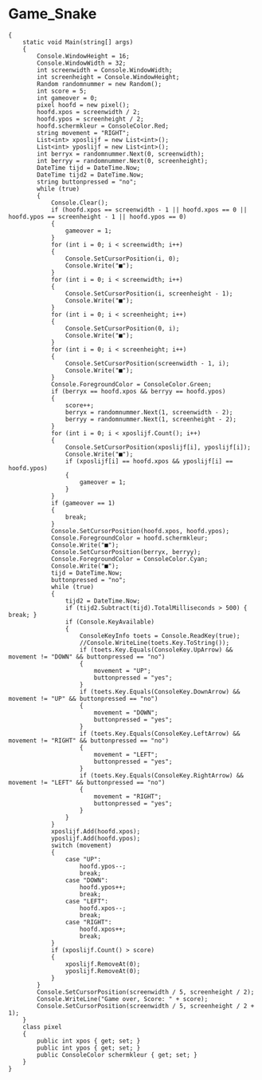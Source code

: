 # Game_Snake

    {
        static void Main(string[] args)
        {
            Console.WindowHeight = 16;
            Console.WindowWidth = 32;
            int screenwidth = Console.WindowWidth;
            int screenheight = Console.WindowHeight;
            Random randomnummer = new Random();
            int score = 5;
            int gameover = 0;
            pixel hoofd = new pixel();
            hoofd.xpos = screenwidth / 2;
            hoofd.ypos = screenheight / 2;
            hoofd.schermkleur = ConsoleColor.Red;
            string movement = "RIGHT";
            List<int> xposlijf = new List<int>();
            List<int> yposlijf = new List<int>();
            int berryx = randomnummer.Next(0, screenwidth);
            int berryy = randomnummer.Next(0, screenheight);
            DateTime tijd = DateTime.Now;
            DateTime tijd2 = DateTime.Now;
            string buttonpressed = "no";
            while (true)
            {
                Console.Clear();
                if (hoofd.xpos == screenwidth - 1 || hoofd.xpos == 0 || hoofd.ypos == screenheight - 1 || hoofd.ypos == 0)
                {
                    gameover = 1;
                }
                for (int i = 0; i < screenwidth; i++)
                {
                    Console.SetCursorPosition(i, 0);
                    Console.Write("■");
                }
                for (int i = 0; i < screenwidth; i++)
                {
                    Console.SetCursorPosition(i, screenheight - 1);
                    Console.Write("■");
                }
                for (int i = 0; i < screenheight; i++)
                {
                    Console.SetCursorPosition(0, i);
                    Console.Write("■");
                }
                for (int i = 0; i < screenheight; i++)
                {
                    Console.SetCursorPosition(screenwidth - 1, i);
                    Console.Write("■");
                }
                Console.ForegroundColor = ConsoleColor.Green;
                if (berryx == hoofd.xpos && berryy == hoofd.ypos)
                {
                    score++;
                    berryx = randomnummer.Next(1, screenwidth - 2);
                    berryy = randomnummer.Next(1, screenheight - 2);
                }
                for (int i = 0; i < xposlijf.Count(); i++)
                {
                    Console.SetCursorPosition(xposlijf[i], yposlijf[i]);
                    Console.Write("■");
                    if (xposlijf[i] == hoofd.xpos && yposlijf[i] == hoofd.ypos)
                    {
                        gameover = 1;
                    }
                }
                if (gameover == 1)
                {
                    break;
                }
                Console.SetCursorPosition(hoofd.xpos, hoofd.ypos);
                Console.ForegroundColor = hoofd.schermkleur;
                Console.Write("■");
                Console.SetCursorPosition(berryx, berryy);
                Console.ForegroundColor = ConsoleColor.Cyan;
                Console.Write("■");
                tijd = DateTime.Now;
                buttonpressed = "no";
                while (true)
                {
                    tijd2 = DateTime.Now;
                    if (tijd2.Subtract(tijd).TotalMilliseconds > 500) { break; }
                    if (Console.KeyAvailable)
                    {
                        ConsoleKeyInfo toets = Console.ReadKey(true);
                        //Console.WriteLine(toets.Key.ToString());
                        if (toets.Key.Equals(ConsoleKey.UpArrow) && movement != "DOWN" && buttonpressed == "no")
                        {
                            movement = "UP";
                            buttonpressed = "yes";
                        }
                        if (toets.Key.Equals(ConsoleKey.DownArrow) && movement != "UP" && buttonpressed == "no")
                        {
                            movement = "DOWN";
                            buttonpressed = "yes";
                        }
                        if (toets.Key.Equals(ConsoleKey.LeftArrow) && movement != "RIGHT" && buttonpressed == "no")
                        {
                            movement = "LEFT";
                            buttonpressed = "yes";
                        }
                        if (toets.Key.Equals(ConsoleKey.RightArrow) && movement != "LEFT" && buttonpressed == "no")
                        {
                            movement = "RIGHT";
                            buttonpressed = "yes";
                        }
                    }
                }
                xposlijf.Add(hoofd.xpos);
                yposlijf.Add(hoofd.ypos);
                switch (movement)
                {
                    case "UP":
                        hoofd.ypos--;
                        break;
                    case "DOWN":
                        hoofd.ypos++;
                        break;
                    case "LEFT":
                        hoofd.xpos--;
                        break;
                    case "RIGHT":
                        hoofd.xpos++;
                        break;
                }
                if (xposlijf.Count() > score)
                {
                    xposlijf.RemoveAt(0);
                    yposlijf.RemoveAt(0);
                }
            }
            Console.SetCursorPosition(screenwidth / 5, screenheight / 2);
            Console.WriteLine("Game over, Score: " + score);
            Console.SetCursorPosition(screenwidth / 5, screenheight / 2 + 1);
        }
        class pixel
        {
            public int xpos { get; set; }
            public int ypos { get; set; }
            public ConsoleColor schermkleur { get; set; }
        }
    }
